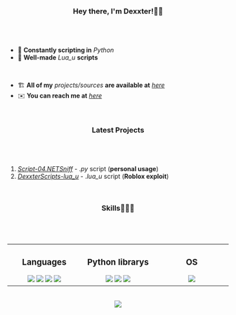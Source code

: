 ### <div align="center">Hey there, I'm Dexxter!👋🏻</div>

#
<br/>

- 🐍 **Constantly scripting in** _Python_
- 🔘 **Well-made** _Lua_u_ **scripts**

<br>

- 🏗 **All of my** _projects/sources_ **are available at** [_here_](https://github.com/DexxterGWM?tab=repositories)
- ✉️ **You can reach me at** [_here_](mailto:thedexxtergandc@gmail.com)

<br/>

### <div align="center">Latest Projects</div>

#
<br/>

  1. [_Script-04.NETSniff_](https://github.com/DexxterGWM/Script-04.NETSniff) - ._py_ script (**personal usage**)
  2. [*DexxterScripts-lua_u*](https://github.com/DexxterGWM/DexxterScripts-lua_u) - .*lua_u* script (**Roblox exploit**)
<br/>

### <div align="center">Skills👨🏻‍💻</div>

#
<br/>

<div align="center">
  <table>
    <tr>
      <td valign="top" width="25%">

### <div align="center">Languages</div>
<div align="center">
          <a href="https://github.com/DexxterGWM"><img src="https://img.shields.io/badge/python-black?style=for-the-badge&logo=python"></a>
          <a href="https://github.com/DexxterGWM"><img src="https://img.shields.io/badge/javascript-black?style=for-the-badge&logo=javascript"></a>
          <a href="https://github.com/DexxterGWM"><img src="https://img.shields.io/badge/sql-black?style=for-the-badge&logo=mysql"></a>
          <a href="https://github.com/DexxterGWM"><img src="https://img.shields.io/badge/lua-black?style=for-the-badge&logo=lua"></a>
</div>
      </td>
      <td valign="top" width="25%">

### <div align="center">Python librarys</div>
<div align="center">
          <a href="https://github.com/DexxterGWM"><img src="https://img.shields.io/badge/pandas-black?style=for-the-badge&logo=pandas"></a>
          <a href="https://github.com/DexxterGWM"><img src="https://img.shields.io/badge/numpy-black?style=for-the-badge&logo=numpy"></a>
          <a href="https://github.com/DexxterGWM"><img src="https://img.shields.io/badge/django-black?style=for-the-badge&logo=django"></a>
</div>
      </td>
      <td valign="top" width="25%">

### <div align="center">OS</div>
<div align="center">
          <a href="https://github.com/DexxterGWM"><img src="https://img.shields.io/badge/Arch_Linux-black?style=for-the-badge&logo=ArchLinux"></a>
</div>
      </td>
    </tr>
  </table>
</div>

<br/>

<div align="center">
  <a href="https://github.com/DexxterGWM">
    <img src="https://komarev.com/ghpvc/?username=DexxterGWM&&style=flat-square"/>
  </a>
</div>

<!--
              (`.          ,-,
              ` `.     ,;' /
               ` .  ,'/ .'
                 `. X /.'
       .-;--''--.._` ` ('
     .'           /    `
    ,          ` '    Q '
    ,         ,   `._    \
 ,.|         '     `-.;_'
 :  . `   ;   `  ` --,.._;
  ' `     ,  )   .'
     `._  , '   /_
        ; ,''-,;' ``-
         ``-..__``--`
-->
